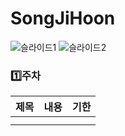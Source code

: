 # SongJiHoon

![슬라이드1](https://user-images.githubusercontent.com/60260284/94828845-def7c880-0444-11eb-8b3e-87739a2b2e60.png)
![슬라이드2](https://user-images.githubusercontent.com/60260284/94828852-e0c18c00-0444-11eb-9098-060a3b680ca5.png)


### 1️⃣주차
|   제목 |    내용   |   기한  | 
| ----  | ----     | ----   | 
|     |      |   | 
|    |      |   | 
